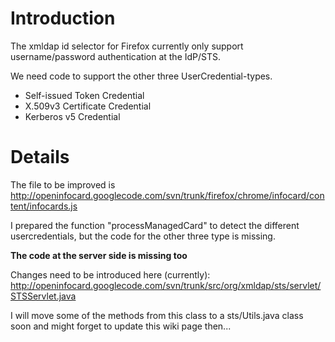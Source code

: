 # Introduction #

The xmldap id selector for Firefox currently only support username/password authentication at the IdP/STS.

We need code to support the other three UserCredential-types.


  * Self-issued Token Credential
  * X.509v3 Certificate Credential
  * Kerberos v5 Credential


# Details #

The file to be improved is
http://openinfocard.googlecode.com/svn/trunk/firefox/chrome/infocard/content/infocards.js

I prepared the function "processManagedCard" to detect the different usercredentials, but the code for the other three type is missing.

**The code at the server side is missing too**


Changes need to be introduced here (currently):
http://openinfocard.googlecode.com/svn/trunk/src/org/xmldap/sts/servlet/STSServlet.java

I will move some of the methods from this class to a sts/Utils.java class soon and might forget to update this wiki page then...

